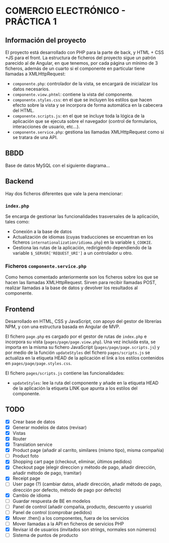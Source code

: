 # COMERCIO ELECTRÓNICO - PRÁCTICA 1

## Información del proyecto

El proyecto está desarrollado con PHP para la parte de back, y HTML + CSS +JS para el front. La estructura de ficheros del proyecto sigue un patrón parecido al de Angular, en que tenemos, por cada página un mínimo de 3 ficheros, además de un cuarto si el componente en particular tiene llamadas a XMLHttpRequest:

- `componente.php`: controlador de la vista, se encargará de inicializar los datos necesarios.
- `componente.view.phtml`: contiene la vista del componente.
- `componente.styles.css`: en el que se incluyen los estilos que hacen efecto sobre la vista y se incorpora de forma automática en la cabecera del HTML.
- `componente.scripts.js`: en el que se incluye toda la lógica de la aplicación que se ejecuta sobre el navegador (control de formularios, interacciones de usuario, etc...).
- `componente.service.php`: gestiona las llamadas XMLHttpRequest como si se tratara de una API.


## BBDD

Base de datos MySQL con el siguiente diagrama...

## Backend

Hay dos ficheros diferentes que vale la pena mencionar:

### `index.php`

Se encarga de gestionar las funcionalidades trasversales de la aplicación, tales como: 

- Conexión a la base de datos
- Actualización de idiomas (cuyas traducciones se encuentran en los ficheros `internationalization/idioma.php`) en la variable `$_COOKIE`.
- Gestiona las rutas de la aplicación, redirigiendo dependiendo de la variable `$_SERVER['REQUEST_URI']` a un controlador u otro.

### Ficheros `componente.service.php`

Como hemos comentado anteriormente son los ficheros sobre los que se hacen las llamadas XMLHttpRequest. Sirven para recibir llamadas POST, realizar llamadas a la base de datos y devolver los resultados al componente.

## Frontend

Desarrollado en HTML, CSS y JavaScript, con apoyo del gestor de librerías NPM, y con una estructura basada en Angular de MVP. 

El fichero `page.php` es cargado por el gestor de rutas de `index.php` e incorpora su vista (`pages/page/page.view.php`). Una vez incluida esta, se importa en la misma su fichero JavaScript (`pages/page/page.scripts.js`) y por medio de la función `updateStyles` del fichero `pages/scripts.js` se actualiza en la etiqueta HEAD de la aplicación el link a los estilos contenidos en `pages/page/page.styles.css`.

El fichero `pages/scripts.js` contiene las funcionalidades:

- `updateStyles`: lee la ruta del componente y añade en la etiqueta HEAD de la aplicación la etiqueta LINK que apunta a los estilos del componente.

## TODO

- [x] Crear base de datos
- [x] Generar modelos de datos (revisar)
- [x] Vistas
- [x] Router
- [x] Translation service
- [x] Product page (añadir al carrito, similares (mismo tipo), misma compañia)
- [ ] Product foto
- [x] Shopping cart page (checkout, eliminar, últimos pedidos)
- [x] Checkout page (elegir direccion y método de pago, añadir dirección, añadir método de pago, tramitar)
- [x] Receipt page
- [ ] User page (?) (cambiar datos, añadir dirección, añadir método de pago, dirección por defecto, método de pago por defecto)
- [x] Cambio de idioma
- [ ] Guardar respuesta de BE en modelos
- [ ] Panel de control (añadir compañia, producto, descuento y usuario)
- [ ] Panel de control (comprobar pedidos)
- [x] Mover .then() a los componentes, fuera de los servicios
- [ ] Mover llamadas a la API en ficheros de servicios PHP
- [x] Revisar id de usuarios (invitados son strings, normales son números)
- [ ] Sistema de puntos de producto